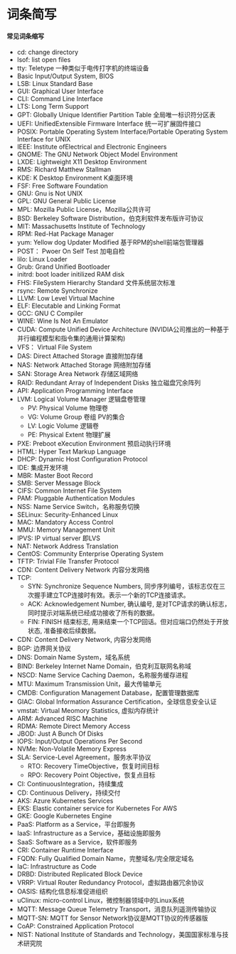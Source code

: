 # 词条简写

#### 常见词条缩写

- cd: change directory
- lsof: list open files
- tty: Teletype 一种类似于电传打字机的终端设备
- Basic Input/Output System, BIOS
- LSB: Linux Standard Base 
- GUI: Graphical User Interface
- CLI: Command Line Interface
- LTS: Long Term Support
- GPT: Globally Unique Identifier Partition Table 全局唯一标识符分区表
- UEFI: UnifiedExtensible Firmware Interface 统一可扩展固件接口
- POSIX: Portable Operating System Interface/Portable Operating System Interface for UNIX
- IEEE: Institute ofElectrical and Electronic Engineers
- GNOME: The GNU Network Object Model Environment
- LXDE: Lightweight X11 Desktop Environment
- RMS: Richard Matthew Stallman
- KDE: K Desktop Environment K桌面环境
- FSF: Free Software Foundation
- GNU: Gnu is Not UNIX
- GPL: GNU General Public License
- MPL: Mozilla Public License，Mozilla公共许可
- BSD: Berkeley Software Distribution，伯克利软件发布版许可协议
- MIT: Massachusetts Institute of Technology
- RPM: Red-Hat Package Manager
- yum: Yellow dog Updater Modified 基于RPM的shell前端包管理器
- POST： Pwoer On Self Test 加电自检
- lilo: Linux Loader
- Grub: Grand Unified Bootloader
- initrd: boot loader initilized RAM disk
- FHS: FileSystem Hierarchy Standard 文件系统层次标准
- rsync: Remote Synchronize
- LLVM: Low Level Virtual Machine
- ELF: Elecutable and Linking Format
- GCC: GNU C Compiler
- WINE: Wine Is Not An Emulator
- CUDA: Compute Unified Device Architecture (NVIDIA公司推出的一种基于并行编程模型和指令集的通用计算架构)
- VFS： Virtual File System
- DAS: Direct Attached Storage 直接附加存储
- NAS: Network Attached Storage 网络附加存储
- SAN: Storage Area Network 存储区域网络
- RAID: Redundant Array of Independent Disks 独立磁盘冗余阵列
- API: Application Programming Interface
- LVM: Logical Volume Manager 逻辑盘卷管理
  - PV: Physical Volume 物理卷
  - VG: Volume Group 卷组 PV的集合
  - LV: Logic Volume 逻辑卷
  - PE: Physical Extent 物理扩展
- PXE: Preboot eXecution Environment 预启动执行环境
- HTML: Hyper Text Markup Language
- DHCP: Dynamic Host Configuration Protocol
- IDE: 集成开发环境
- MBR: Master Boot Record
- SMB: Server Message Block
- CIFS: Common Internet File System
- PAM: Pluggable Authentication Modules
- NSS: Name Service Switch，名称服务切换
- SELinux: Security-Enhanced Linux
- MAC: Mandatory Access Control
- MMU: Memory Management Unit
- IPVS: IP virtual server 即LVS
- NAT: Network Address Translation
- CentOS: Community Enterprise Operating System
- TFTP: Trivial File Transfer Protocol
- CDN: Content Delivery Network 内容分发网络
- TCP: 
  - SYN: Synchronize Sequence Numbers, 同步序列编号，该标志仅在三次握手建立TCP连接时有效。表示一个新的TCP连接请求。
  - ACK: Acknowledgement Number, 确认编号, 是对TCP请求的确认标志，同时提示对端系统已经成功接收了所有的数据。
  - FIN: FINISH 结束标志, 用来结束一个TCP回话。但对应端口仍然处于开放状态, 准备接收后续数据。
- CDN: Content Delivery Network, 内容分发网络
- BGP: 边界网关协议
- DNS: Domain Name System，域名系统
- BIND: Berkeley Internet Name Domain，伯克利互联网名称域
- NSCD: Name Service Caching Daemon，名称服务缓存进程
- MTU: Maximum Transmission Unit，最大传输单元
- CMDB: Configuration Management Database，配置管理数据库
- GIAC: Global Information Assurance Certification，全球信息安全认证
- vmstat: Virtual Meomory Statistics, 虚拟内存统计
- ARM: Advanced RISC Machine
- RDMA: Remote Direct Memory Access
- JBOD: Just A Bunch Of Disks
- IOPS: Input/Output Operations Per Second
- NVMe: Non-Volatile Memory Express
- SLA: Service-Level Agreement，服务水平协议
  - RTO: Recovery TimeObjective，恢复时间目标
  - RPO: Recovery Point Objective，恢复点目标
- CI: ContinuousIntegration，持续集成
- CD: Continuous Delivery，持续交付
- AKS: Azure Kubernetes Services
- EKS: Elastic container service for Kubernetes For AWS
- GKE: Google Kubernetes Engine
- PaaS: Platform as a Service，平台即服务
- IaaS: Infrastructure as a Service，基础设施即服务
- SaaS: Software as a Service，软件即服务
- CRI: Container Runtime Interface
- FQDN: Fully Qualified Domain Name，完整域名/完全限定域名
- IaC: Infrastructure as Code
- DRBD: Distributed Replicated Block Device
- VRRP: Virtual Router Redundancy Protocol，虚拟路由器冗余协议
- OASIS: 结构化信息标准促进组织
- uClinux: micro-control Linux，微控制器领域中的Linux系统
- MQTT: Message Queue Telemetry Transport，消息队列遥测传输协议
- MQTT-SN: MQTT for Sensor Network协议是MQTT协议的传感器版
- CoAP: Constrained Application Protocol
- NIST: National Institute of Standards and Technology，美国国家标准与技术研究院
